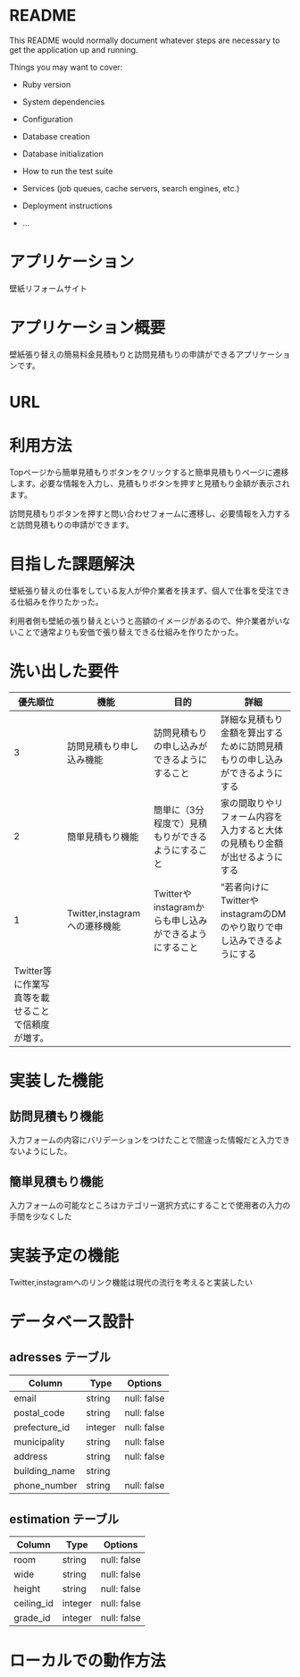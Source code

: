 # README

This README would normally document whatever steps are necessary to get the
application up and running.

Things you may want to cover:

* Ruby version

* System dependencies

* Configuration

* Database creation

* Database initialization

* How to run the test suite

* Services (job queues, cache servers, search engines, etc.)

* Deployment instructions

* ...

# アプリケーション

壁紙リフォームサイト

# アプリケーション概要

壁紙張り替えの簡易料金見積もりと訪問見積もりの申請ができるアプリケーションです。

# URL


# 利用方法

Topページから簡単見積もりボタンをクリックすると簡単見積もりページに遷移します。必要な情報を入力し、見積もりボタンを押すと見積もり金額が表示されます。

訪問見積もりボタンを押すと問い合わせフォームに遷移し、必要情報を入力すると訪問見積もりの申請ができます。

# 目指した課題解決

壁紙張り替えの仕事をしている友人が仲介業者を挟まず、個人で仕事を受注できる仕組みを作りたかった。

利用者側も壁紙の張り替えというと高額のイメージがあるので、仲介業者がいないことで通常よりも安価で張り替えできる仕組みを作りたかった。

# 洗い出した要件

| 優先順位  | 機能   | 目的 | 詳細 |
| -------- | ------ | --- | ----- |  
| 3 | 訪問見積もり申し込み機能 | 訪問見積もりの申し込みができるようにすること | 詳細な見積もり金額を算出するために訪問見積もりの申し込みができるようにする |
| 2 | 簡単見積もり機能 | 簡単に（3分程度で）見積もりができるようにすること | 家の間取りやリフォーム内容を入力すると大体の見積もり金額が出せるようにする |
| 1 | Twitter,instagramへの遷移機能 | Twitterやinstagramからも申し込みができるようにすること | "若者向けにTwitterやinstagramのDMのやり取りで申し込みできるようにする
Twitter等に作業写真等を載せることで信頼度が増す。 |

# 実装した機能

## 訪問見積もり機能

入力フォームの内容にバリデーションをつけたことで間違った情報だと入力できないようにした。

## 簡単見積もり機能

入力フォームの可能なところはカテゴリー選択方式にすることで使用者の入力の手間を少なくした

# 実装予定の機能

Twitter,instagramへのリンク機能は現代の流行を考えると実装したい

# データベース設計

## adresses テーブル

| Column        | Type       | Options           |
| ------        | ------     | -----------       |
| email         | string     | null: false       |
| postal_code   | string     | null: false       |
| prefecture_id | integer    | null: false       |
| municipality  | string     | null: false       |
| address       | string     | null: false       |
| building_name | string     |                   |
| phone_number  | string     | null: false       |


## estimation テーブル

| Column     | Type    | Options     |
| --------   | ------  | ----------- |
| room       | string  | null: false |
| wide       | string  | null: false |
| height     | string  | null: false |
| ceiling_id | integer | null: false |
| grade_id   | integer | null: false |


# ローカルでの動作方法

